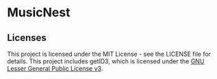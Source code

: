 # MusicNest

## Licenses

This project is licensed under the MIT License - see the LICENSE file for details.
This project includes getID3, which is licensed under the [GNU Lesser General Public License v3](LICENSE-getID3).
